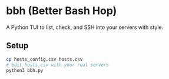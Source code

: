 # bbh (Better Bash Hop)

A Python TUI to list, check, and SSH into your servers with style.

## Setup

```bash
cp hosts_config.csv hosts.csv
# edit hosts.csv with your real servers
python3 bbh.py
